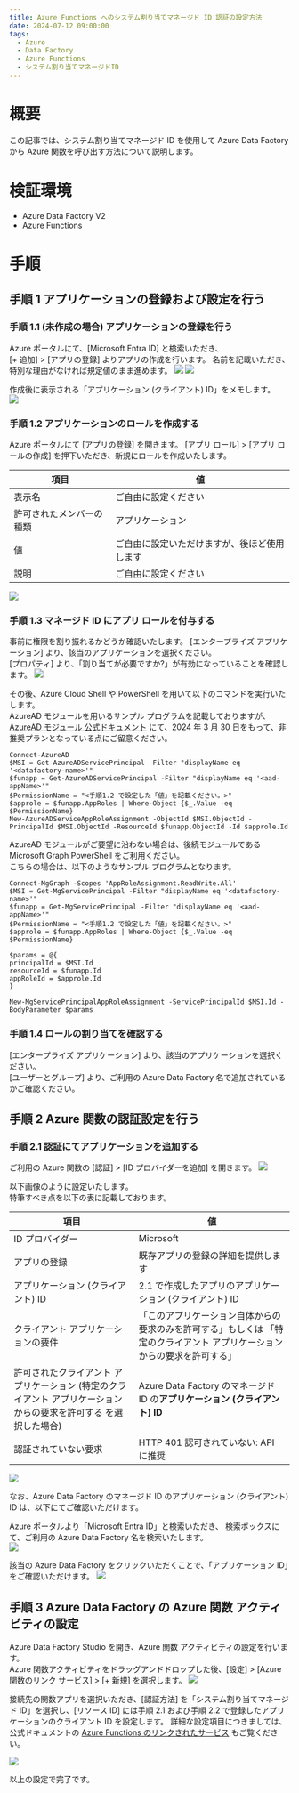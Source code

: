 ```yaml
---
title: Azure Functions へのシステム割り当てマネージド ID 認証の設定方法
date: 2024-07-12 09:00:00
tags:
  - Azure
  - Data Factory
  - Azure Functions
  - システム割り当てマネージドID
---
```


# 概要
この記事では、システム割り当てマネージド ID を使用して Azure Data Factory から Azure 関数を呼び出す方法について説明します。

# 検証環境
- Azure Data Factory V2
- Azure Functions 

# 手順

## 手順 1 アプリケーションの登録および設定を行う

### 手順 1.1 (未作成の場合) アプリケーションの登録を行う
Azure ポータルにて、[Microsoft Entra ID] と検索いただき、  
[+ 追加] > [アプリの登録] よりアプリの作成を行います。
名前を記載いただき、特別な理由がなければ規定値のまま進めます。
![](./how-to-use-sami-auth4functions/how-to-use-sami-auth4functions-0.png)
![](./how-to-use-sami-auth4functions/how-to-use-sami-auth4functions-1.png)


作成後に表示される「アプリケーション (クライアント) ID」をメモします。  
![](./how-to-use-sami-auth4functions/how-to-use-sami-auth4functions-2.png)

### 手順 1.2 アプリケーションのロールを作成する
Azure ポータルにて [アプリの登録] を開きます。
[アプリ ロール] > [アプリ ロールの作成] を押下いただき、新規にロールを作成いたします。  

|  項目  |  値  |
| ---- | ---- |
|  表示名  |  ご自由に設定ください  |
|  許可されたメンバーの種類 |  アプリケーション  |
|  値  |  ご自由に設定いただけますが、後ほど使用します  |
|  説明  |  ご自由に設定ください |

![](./how-to-use-sami-auth4functions/how-to-use-sami-auth4functions-3.png)

### 手順 1.3 マネージド ID にアプリ ロールを付与する
事前に権限を割り振れるかどうか確認いたします。
[エンタープライズ アプリケーション] より、該当のアプリケーションを選択ください。  
[プロパティ] より、「割り当てが必要ですか?」が有効になっていることを確認します。
![](./how-to-use-sami-auth4functions/how-to-use-sami-auth4functions-4.png)
  
    
その後、Azure Cloud Shell や PowerShell を用いて以下のコマンドを実行いたします。  
AzureAD モジュールを用いるサンプル プログラムを記載しておりますが、[AzureAD モジュール 公式ドキュメント](https://learn.microsoft.com/ja-jp/powershell/azure/active-directory/install-adv2?view=azureadps-2.0) にて、2024 年 3 月 30 日をもって、非推奨プランとなっている点にご留意ください。

```
Connect-AzureAD
$MSI = Get-AzureADServicePrincipal -Filter "displayName eq '<datafactory-name>'" 
$funapp = Get-AzureADServicePrincipal -Filter "displayName eq '<aad-appName>'"
$PermissionName = "<手順1.2 で設定した「値」を記載ください。>"　
$approle = $funapp.AppRoles | Where-Object {$_.Value -eq $PermissionName}
New-AzureADServiceAppRoleAssignment -ObjectId $MSI.ObjectId -PrincipalId $MSI.ObjectId -ResourceId $funapp.ObjectId -Id $approle.Id
```

AzureAD モジュールがご要望に沿わない場合は、後続モジュールである Microsoft Graph PowerShell をご利用ください。  
こちらの場合は、以下のようなサンプル プログラムとなります。

```
Connect-MgGraph -Scopes 'AppRoleAssignment.ReadWrite.All'
$MSI = Get-MgServicePrincipal -Filter "displayName eq '<datafactory-name>'"
$funapp = Get-MgServicePrincipal -Filter "displayName eq '<aad-appName>'"
$PermissionName = "<手順1.2 で設定した「値」を記載ください。>"　
$approle = $funapp.AppRoles | Where-Object {$_.Value -eq $PermissionName}
 
$params = @{
principalId = $MSI.Id
resourceId = $funapp.Id
appRoleId = $approle.Id
}
 
New-MgServicePrincipalAppRoleAssignment -ServicePrincipalId $MSI.Id -BodyParameter $params
```

### 手順 1.4 ロールの割り当てを確認する
[エンタープライズ アプリケーション] より、該当のアプリケーションを選択ください。  
[ユーザーとグループ] より、ご利用の Azure Data Factory 名で追加されているかご確認ください。
[](./how-to-use-sami-auth4functions/how-to-use-sami-auth4functions-5.png)
  

## 手順 2 Azure 関数の認証設定を行う
### 手順 2.1 認証にてアプリケーションを追加する

ご利用の Azure 関数の [認証] > [ID プロバイダーを追加] を開きます。
![](./how-to-use-sami-auth4functions/how-to-use-sami-auth4functions-6.png)

以下画像のように設定いたします。  
特筆すべき点を以下の表に記載しております。  

|  項目  |  値  |
| ---- | ---- |
|  ID プロバイダー  |  Microsoft  |
|  アプリの登録  |  既存アプリの登録の詳細を提供します  |
|  アプリケーション (クライアント) ID  |  2.1 で作成したアプリのアプリケーション (クライアント) ID  |
|  クライアント アプリケーションの要件  |  「このアプリケーション自体からの要求のみを許可する」もしくは 「特定のクライアント アプリケーションからの要求を許可する」 |
|  許可されたクライアント アプリケーション (特定のクライアント アプリケーションからの要求を許可する を選択した場合) |  Azure Data Factory のマネージド ID の**アプリケーション (クライアント) ID** |
|  認証されていない要求  |  HTTP 401 認可されていない: API に推奨  |

![](./how-to-use-sami-auth4functions/how-to-use-sami-auth4functions-9.png)


なお、Azure Data Factory のマネージド ID のアプリケーション (クライアント) ID は、以下にてご確認いただけます。  

Azure ポータルより「Microsoft Entra ID」と検索いただき、
検索ボックスにて、ご利用の Azure Data Factory 名を検索いたします。  
![](./how-to-use-sami-auth4functions/how-to-use-sami-auth4functions-10.png)

該当の Azure Data Factory をクリックいただくことで、「アプリケーション ID」をご確認いただけます。
![](./how-to-use-sami-auth4functions/how-to-use-sami-auth4functions-11.png)



## 手順 3 Azure Data Factory の Azure 関数 アクティビティの設定
Azure Data Factory Studio を開き、Azure 関数 アクティビティの設定を行います。  
Azure 関数アクティビティをドラッグアンドドロップした後、[設定] > [Azure 関数のリンク サービス] > [+ 新規] を選択します。
![](./how-to-use-sami-auth4functions/how-to-use-sami-auth4functions-7.png)  

  
接続先の関数アプリを選択いただき、[認証方法] を「システム割り当てマネージド ID」を選択し、[リソース ID] には手順 2.1 および手順 2.2 で登録したアプリケーションのクライアント ID を設定します。
詳細な設定項目につきましては、公式ドキュメントの [Azure Functions のリンクされたサービス](https://learn.microsoft.com/ja-jp/azure/data-factory/control-flow-azure-function-activity#azure-function-linked-service) もご覧ください。

![](./how-to-use-sami-auth4functions/how-to-use-sami-auth4functions-8.png)  

以上の設定で完了です。